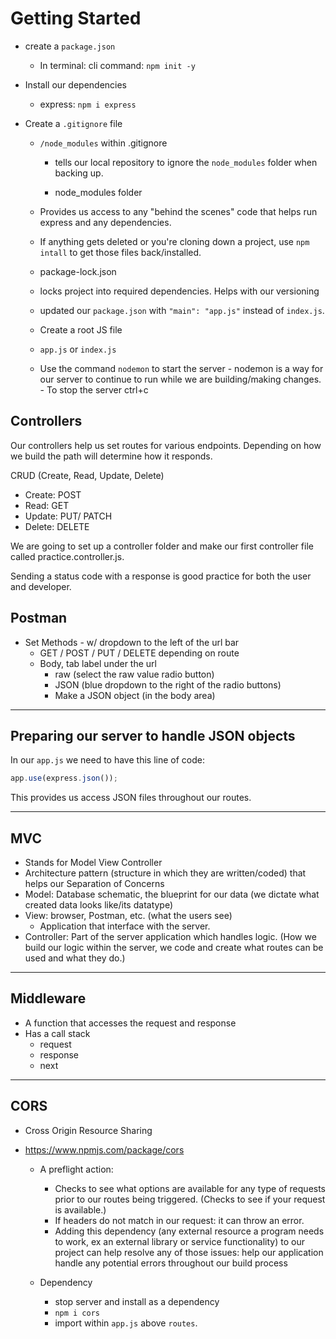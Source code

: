 # Getting Started

- create a `package.json`
  - In terminal: cli command: `npm init -y`
- Install our dependencies
  - express: `npm i express`
- Create a `.gitignore` file

  - `/node_modules` within .gitignore

    - tells our local repository to ignore the `node_modules` folder when backing up.

    - node_modules folder

  - Provides us access to any "behind the scenes" code that helps run express and any dependencies.
  - If anything gets deleted or you're cloning down a project, use `npm intall` to get those files back/installed.

  - package-lock.json
  - locks project into required dependencies. Helps with our versioning
  - updated our `package.json` with `"main": "app.js"` instead of `index.js`.

  - Create a root JS file
  - `app.js` or `index.js`

  - Use the command `nodemon` to start the server - nodemon is a way for our server to continue to run while we are building/making changes. - To stop the server ctrl+c

## Controllers

Our controllers help us set routes for various endpoints. Depending on how we build the path will determine how it responds.

CRUD (Create, Read, Update, Delete)

- Create: POST
- Read: GET
- Update: PUT/ PATCH
- Delete: DELETE

We are going to set up a controller folder and make our first controller file called practice.controller.js.

Sending a status code with a response is good practice for both the user and developer.

## Postman

- Set Methods - w/ dropdown to the left of the url bar
  - GET / POST / PUT / DELETE depending on route
  - Body, tab label under the url
    - raw (select the raw value radio button)
    - JSON (blue dropdown to the right of the radio buttons)
    - Make a JSON object (in the body area)

---

## Preparing our server to handle JSON objects

In our `app.js` we need to have this line of code:

```js
app.use(express.json());
```

This provides us access JSON files throughout our routes.

---

## MVC

- Stands for Model View Controller
- Architecture pattern (structure in which they are written/coded) that helps our Separation of Concerns
- Model: Database schematic, the blueprint for our data (we dictate what created data looks like/its datatype)
- View: browser, Postman, etc. (what the users see)
  - Application that interface with the server.
- Controller: Part of the server application which handles logic. (How we build our logic within the server, we code and create what routes can be used and what they do.)

---

## Middleware

- A function that accesses the request and response
- Has a call stack
  - request
  - response
  - next

---

## CORS

- Cross Origin Resource Sharing
- https://www.npmjs.com/package/cors

  - A preflight action:

    - Checks to see what options are available for any type of requests prior to our routes being triggered. (Checks to see if your request is available.)
    - If headers do not match in our request: it can throw an error.
    - Adding this dependency (any external resource a program needs to work, ex an external library or service functionality) to our project can help resolve any of those issues: help our application handle any potential errors throughout our build process

  - Dependency
    - stop server and install as a dependency
    - `npm i cors`
    - import within `app.js` above `routes`.
